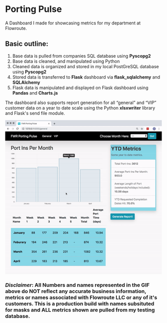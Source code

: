 # Porting Pulse 

A Dashboard I made for showcasing metrics for my department at Flowroute. 

## Basic outline:

1. Base data is pulled from companies SQL database using **Pyscopg2**
2. Base data is cleaned, and manipulated using Python
3. Cleaned data is organized and stored in my local PostGreSQL database using **Pyscopg2**
4. Stored data is transferred to **Flask** dashboard via **flask_sqlalchemy** and **SQLAlchemy**  
5. Flask data is manipulated and displayed on Flask dashboard using **Pandas** and **Charts.js**

The dashboard also supports report generation for all “general” and “VIP” customer data on a year to date scale using the Python **xlsxwriter** library and Flask's send file module.

![Alt Text](https://github.com/wilsonmacleod/FWR-Porting-Pulse/blob/master/flask-pp/flask_PP/static/demo-gif.gif)

### *Disclaimer*: All Numbers and names represented in the GIF above do NOT reflect any accurate business information, metrics or names associated with Flowroute LLC or any of it's customers. This is a production build with names subsituted for masks and ALL metrics shown are pulled from my testing database.


